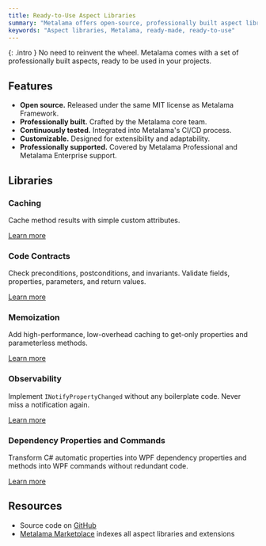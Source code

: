 ```yaml
---
title: Ready-to-Use Aspect Libraries
summary: "Metalama offers open-source, professionally built aspect libraries for caching, code contracts, memoization, observability, and WPF integration."
keywords: "Aspect libraries, Metalama, ready-made, ready-to-use"
---
```


{: .intro }
No need to reinvent the wheel. Metalama comes with a set of professionally built aspects, ready to be used in your projects.

## Features

* **Open source.** Released under the same MIT license as Metalama Framework.
* **Professionally built.** Crafted by the Metalama core team.
* **Continuously tested.** Integrated into Metalama's CI/CD process.
* **Customizable.** Designed for extensibility and adaptability.
* **Professionally supported.** Covered by Metalama Professional and Metalama Enterprise support. <i class="premium"></i>

## Libraries

<div class="tiles">
<div markdown="block">

### Caching

Cache method results with simple custom attributes.

[Learn more](/applications/devops/caching)

</div>
<div markdown="block">

### Code Contracts

Check preconditions, postconditions, and invariants. Validate fields, properties, parameters, and return values.

[Learn more](/applications/contracts)

</div>
<div markdown="block">

### Memoization

Add high-performance, low-overhead caching to get-only properties and parameterless methods.

[Learn more](/applications/ui/memoization)

</div>
<div markdown="block">

### Observability

Implement `INotifyPropertyChanged` without any boilerplate code. Never miss a notification again.

[Learn more](/applications/ui/inotifypropertychanged)

</div>
<div markdown="block">

### Dependency Properties and Commands

Transform C# automatic properties into WPF dependency properties and methods into WPF commands without redundant code.

[Learn more](http://localhost:8080/applications/ui/dependency-property)

</div>
</div>

## Resources

* Source code on [GitHub](https://github.com/metalama/Metalama/tree/HEAD/Metalama.Patterns)
* [Metalama Marketplace](/marketplace) indexes all aspect libraries and extensions


